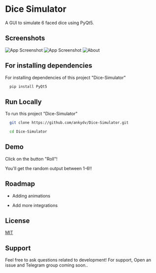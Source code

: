 
# Dice Simulator

A GUI to simulate 6 faced dice using PyQt5. 

## Screenshots

![App Screenshot](https://user-images.githubusercontent.com/54206927/147402880-8080d22b-aada-4614-a10c-62b3d687e812.png)
![App Screenshot](https://user-images.githubusercontent.com/54206927/147402884-0091c1a3-00af-4d4e-bf9e-cfaae3bb2d85.png)
![About](https://user-images.githubusercontent.com/54206927/147586749-bc6f5a49-668b-4e42-baed-cf3ac5d395ff.png)



## For installing dependencies

For installing dependencies of this project "Dice-Simulator"

```bash
  pip install PyQt5
```


## Run Locally

To run this project "Dice-Simulator"

```bash
  git clone https://github.com/ankydv/Dice-Simulator.git
```

```bash
  cd Dice-Simulator
```
## Demo

Click on the button "Roll"!

You'll get the random output between 1-6!!



## Roadmap

- Adding animations

- Add more integrations


## License

[MIT](https://choosealicense.com/licenses/mit/)


## Support

Feel free to ask questions related to development!
For support, Open an issue and Telegram group coming soon..

